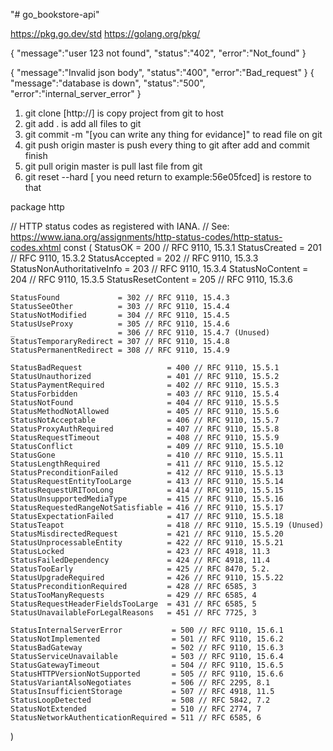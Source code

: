 "# go_bookstore-api" 

https://pkg.go.dev/std
https://golang.org/pkg/

<!-- request message for response to the caller-->
{
    "message":"user 123 not found",
    "status":"402",
    "error":"Not_found"
}

{
    "message":"Invalid json body",
    "status":"400",
    "error":"Bad_request"
}
{
    "message":"database is down",
    "status":"500",
    "error":"internal_server_error"
}

<!-- Git command -->
1. git clone [http://] is copy project from git to host
2. git add . is add all files to git
3. git commit -m "[you can write any thing for evidance]" to read file on git
4. git push origin master is push every thing to git after add and commit finish
5. git pull origin master is pull last file from git
6. git reset --hard [<SHA-1> you need return to example:56e05fced] is restore to that

<!-- Http Status -->
package http

// HTTP status codes as registered with IANA.
// See: https://www.iana.org/assignments/http-status-codes/http-status-codes.xhtml
const (
	StatusOK                   = 200 // RFC 9110, 15.3.1
	StatusCreated              = 201 // RFC 9110, 15.3.2
	StatusAccepted             = 202 // RFC 9110, 15.3.3
	StatusNonAuthoritativeInfo = 203 // RFC 9110, 15.3.4
	StatusNoContent            = 204 // RFC 9110, 15.3.5
	StatusResetContent         = 205 // RFC 9110, 15.3.6

	StatusFound             = 302 // RFC 9110, 15.4.3
	StatusSeeOther          = 303 // RFC 9110, 15.4.4
	StatusNotModified       = 304 // RFC 9110, 15.4.5
	StatusUseProxy          = 305 // RFC 9110, 15.4.6
	_                       = 306 // RFC 9110, 15.4.7 (Unused)
	StatusTemporaryRedirect = 307 // RFC 9110, 15.4.8
	StatusPermanentRedirect = 308 // RFC 9110, 15.4.9

	StatusBadRequest                   = 400 // RFC 9110, 15.5.1
	StatusUnauthorized                 = 401 // RFC 9110, 15.5.2
	StatusPaymentRequired              = 402 // RFC 9110, 15.5.3
	StatusForbidden                    = 403 // RFC 9110, 15.5.4
	StatusNotFound                     = 404 // RFC 9110, 15.5.5
	StatusMethodNotAllowed             = 405 // RFC 9110, 15.5.6
	StatusNotAcceptable                = 406 // RFC 9110, 15.5.7
	StatusProxyAuthRequired            = 407 // RFC 9110, 15.5.8
	StatusRequestTimeout               = 408 // RFC 9110, 15.5.9
	StatusConflict                     = 409 // RFC 9110, 15.5.10
	StatusGone                         = 410 // RFC 9110, 15.5.11
	StatusLengthRequired               = 411 // RFC 9110, 15.5.12
	StatusPreconditionFailed           = 412 // RFC 9110, 15.5.13
	StatusRequestEntityTooLarge        = 413 // RFC 9110, 15.5.14
	StatusRequestURITooLong            = 414 // RFC 9110, 15.5.15
	StatusUnsupportedMediaType         = 415 // RFC 9110, 15.5.16
	StatusRequestedRangeNotSatisfiable = 416 // RFC 9110, 15.5.17
	StatusExpectationFailed            = 417 // RFC 9110, 15.5.18
	StatusTeapot                       = 418 // RFC 9110, 15.5.19 (Unused)
	StatusMisdirectedRequest           = 421 // RFC 9110, 15.5.20
	StatusUnprocessableEntity          = 422 // RFC 9110, 15.5.21
	StatusLocked                       = 423 // RFC 4918, 11.3
	StatusFailedDependency             = 424 // RFC 4918, 11.4
	StatusTooEarly                     = 425 // RFC 8470, 5.2.
	StatusUpgradeRequired              = 426 // RFC 9110, 15.5.22
	StatusPreconditionRequired         = 428 // RFC 6585, 3
	StatusTooManyRequests              = 429 // RFC 6585, 4
	StatusRequestHeaderFieldsTooLarge  = 431 // RFC 6585, 5
	StatusUnavailableForLegalReasons   = 451 // RFC 7725, 3

	StatusInternalServerError           = 500 // RFC 9110, 15.6.1
	StatusNotImplemented                = 501 // RFC 9110, 15.6.2
	StatusBadGateway                    = 502 // RFC 9110, 15.6.3
	StatusServiceUnavailable            = 503 // RFC 9110, 15.6.4
	StatusGatewayTimeout                = 504 // RFC 9110, 15.6.5
	StatusHTTPVersionNotSupported       = 505 // RFC 9110, 15.6.6
	StatusVariantAlsoNegotiates         = 506 // RFC 2295, 8.1
	StatusInsufficientStorage           = 507 // RFC 4918, 11.5
	StatusLoopDetected                  = 508 // RFC 5842, 7.2
	StatusNotExtended                   = 510 // RFC 2774, 7
	StatusNetworkAuthenticationRequired = 511 // RFC 6585, 6
)